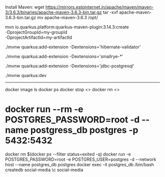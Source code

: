 Install Maven:
wget https://mirrors.estointernet.in/apache/maven/maven-3/3.6.3/binaries/apache-maven-3.6.3-bin.tar.gz
tar -xvf apache-maven-3.6.3-bin.tar.gz
mv apache-maven-3.6.3 /opt/

mvn io.quarkus.platform:quarkus-maven-plugin:3.14.3:create \
    -DprojectGroupId=my-groupId \
    -DprojectArtifactId=my-artifactId
    
./mvnw quarkus:add-extension -Dextensions='hibernate-validator'

./mvnw quarkus:add-extension -Dextensions='smallrye-*'

./mvnw quarkus:add-extension -Dextensions='jdbc-postgresql'

./mvnw quarkus:dev

------------
docker image ls
docker ps
docker stop <>
docker rm <>
# docker run --rm -e POSTGRES_PASSWORD=root -d --name postgress_db postgres -p 5432:5432
docker rm $(docker ps --filter status=exited -q)
docker run -e POSTGRES_PASSWORD=root -e POSTGRES_USER=postgres -d --network host --name postgres_db postgres
docker exec -it postgres_db /bin/bash
createdb social-media
\c social-media
